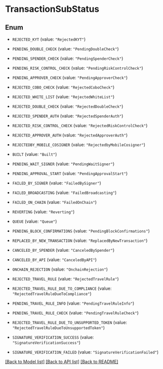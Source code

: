 # TransactionSubStatus

## Enum


* `REJECTED_KYT` (value: `"RejectedKYT"`)

* `PENDING_DOUBLE_CHECK` (value: `"PendingDoubleCheck"`)

* `PENDING_SPENDER_CHECK` (value: `"PendingSpenderCheck"`)

* `PENDING_RISK_CONTROL_CHECK` (value: `"PendingRiskControlCheck"`)

* `PENDING_APPROVER_CHECK` (value: `"PendingApproverCheck"`)

* `REJECTED_COBO_CHECK` (value: `"RejectedCoboCheck"`)

* `REJECTED_WHITE_LIST` (value: `"RejectedWhiteList"`)

* `REJECTED_DOUBLE_CHECK` (value: `"RejectedDoubleCheck"`)

* `REJECTED_SPENDER_AUTH` (value: `"RejectedSpenderAuth"`)

* `REJECTED_RISK_CONTROL_CHECK` (value: `"RejectedRiskControlCheck"`)

* `REJECTED_APPROVER_AUTH` (value: `"RejectedApproverAuth"`)

* `REJECTEDBY_MOBILE_COSIGNER` (value: `"RejectedbyMobileCosigner"`)

* `BUILT` (value: `"Built"`)

* `PENDING_WAIT_SIGNER` (value: `"PendingWaitSigner"`)

* `PENDING_APPROVAL_START` (value: `"PendingApprovalStart"`)

* `FAILED_BY_SIGNER` (value: `"FailedBySigner"`)

* `FAILED_BROADCASTING` (value: `"FailedBroadcasting"`)

* `FAILED_ON_CHAIN` (value: `"FailedOnChain"`)

* `REVERTING` (value: `"Reverting"`)

* `QUEUE` (value: `"Queue"`)

* `PENDING_BLOCK_CONFIRMATIONS` (value: `"PendingBlockConfirmations"`)

* `REPLACED_BY_NEW_TRANSACTION` (value: `"ReplacedByNewTransaction"`)

* `CANCELED_BY_SPENDER` (value: `"CanceledBySpender"`)

* `CANCELED_BY_API` (value: `"CanceledByAPI"`)

* `ONCHAIN_REJECTION` (value: `"OnchainRejection"`)

* `REJECTED_TRAVEL_RULE` (value: `"RejectedTravelRule"`)

* `REJECTED_TRAVEL_RULE_DUE_TO_COMPLIANCE` (value: `"RejectedTravelRuleDueToCompliance"`)

* `PENDING_TRAVEL_RULE_INFO` (value: `"PendingTravelRuleInfo"`)

* `PENDING_TRAVEL_RULE_CHECK` (value: `"PendingTravelRuleCheck"`)

* `REJECTED_TRAVEL_RULE_DUE_TO_UNSUPPORTED_TOKEN` (value: `"RejectedTravelRuleDueToUnsupportedToken"`)

* `SIGNATURE_VERIFICATION_SUCCESS` (value: `"SignatureVerificationSuccess"`)

* `SIGNATURE_VERIFICATION_FAILED` (value: `"SignatureVerificationFailed"`)


[[Back to Model list]](../README.md#documentation-for-models) [[Back to API list]](../README.md#documentation-for-api-endpoints) [[Back to README]](../README.md)


